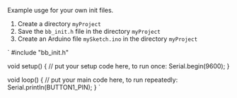 Example usge for your own init files.

1. Create a directory `myProject`
2. Save the `bb_init.h` file in the directory `myProject`
3. Create an Arduino file `mySketch.ino` in the directory `myProject`

`
#include "bb_init.h"

void setup() {
  // put your setup code here, to run once:
  Serial.begin(9600);
}

void loop() {
  // put your main code here, to run repeatedly:
  Serial.println(BUTTON1_PIN);
}
`
